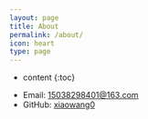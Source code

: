 ```yaml
---
layout: page
title: About
permalink: /about/
icon: heart
type: page
---
```


* content
{:toc}


- Email: 15038298401@163.com
- GitHub: [xiaowang0]( https://github.com/xiaowang0/)

  

